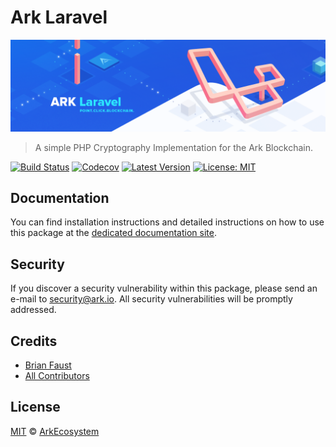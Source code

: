 # Ark Laravel

<p align="center">
    <img src="https://github.com/ArkEcosystem/laravel/blob/master/banner.png" />
</p>

> A simple PHP Cryptography Implementation for the Ark Blockchain.

[![Build Status](https://travis-ci.org/ArkEcosystem/laravel.svg)](https://travis-ci.org/ArkEcosystem/laravel)
[![Codecov](https://img.shields.io/codecov/c/github/arkecosystem/laravel/master.svg)](https://codecov.io/gh/arkecosystem/laravel)
[![Latest Version](https://img.shields.io/github/release/ArkEcosystem/laravel.svg)](https://github.com/ArkEcosystem/laravel/releases)
[![License: MIT](https://img.shields.io/badge/License-MIT-yellow.svg)](https://opensource.org/licenses/MIT)

## Documentation

You can find installation instructions and detailed instructions on how to use this package at the [dedicated documentation site](https://docs.ark.io/developers/sdk/frameworks/laravel.html).

## Security

If you discover a security vulnerability within this package, please send an e-mail to security@ark.io. All security vulnerabilities will be promptly addressed.

## Credits

- [Brian Faust](https://github.com/faustbrian)
- [All Contributors](../../../../contributors)

## License

[MIT](LICENSE) © [ArkEcosystem](https://ark.io)
